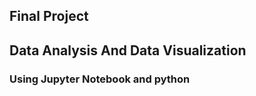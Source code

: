 **Final Project**
---
## Data Analysis And Data Visualization
### Using Jupyter Notebook and python
